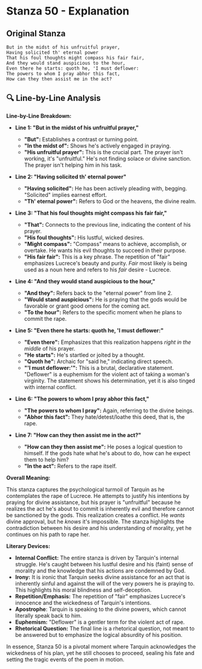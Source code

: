 # Stanza 50 - Explanation

## Original Stanza
```
But in the midst of his unfruitful prayer,
Having solicited th' eternal power
That his foul thoughts might compass his fair fair,
And they would stand auspicious to the hour,
Even there he starts: quoth he, 'I must deflower:
The powers to whom I pray abhor this fact,
How can they then assist me in the act?
```

## 🔍 Line-by-Line Analysis
**Line-by-Line Breakdown:**

*   **Line 1: "But in the midst of his unfruitful prayer,"**
    *   **"But":** Establishes a contrast or turning point.
    *   **"In the midst of":** Shows he's actively engaged in praying.
    *   **"His unfruitful prayer":** This is the crucial part. The prayer isn't working, it's "unfruitful." He's not finding solace or divine sanction. The prayer isn't helping him in his task.

*   **Line 2: "Having solicited th' eternal power"**
    *   **"Having solicited":** He has been actively pleading with, begging. "Solicited" implies earnest effort.
    *   **"Th' eternal power":** Refers to God or the heavens, the divine realm.

*   **Line 3: "That his foul thoughts might compass his fair fair,"**
    *   **"That":** Connects to the previous line, indicating the content of his prayer.
    *   **"His foul thoughts":** His lustful, wicked desires.
    *   **"Might compass":** "Compass" means to achieve, accomplish, or overtake. He wants his evil thoughts to succeed in their purpose.
    *   **"His fair fair":** This is a key phrase. The repetition of "fair" emphasizes Lucrece's beauty and purity. *Fair* most likely is being used as a noun here and refers to his *fair* desire - Lucrece.

*   **Line 4: "And they would stand auspicious to the hour,"**
    *   **"And they":** Refers back to the "eternal power" from line 2.
    *   **"Would stand auspicious":** He is praying that the gods would be favorable or grant good omens for the coming act.
    *   **"To the hour":** Refers to the specific moment when he plans to commit the rape.

*   **Line 5: "Even there he starts: quoth he, 'I must deflower:"**
    *   **"Even there":** Emphasizes that this realization happens *right in the middle* of his prayer.
    *   **"He starts":** He's startled or jolted by a thought.
    *   **"Quoth he":** Archaic for "said he," indicating direct speech.
    *   **"'I must deflower:'":** This is a brutal, declarative statement. "Deflower" is a euphemism for the violent act of taking a woman's virginity. The statement shows his determination, yet it is also tinged with internal conflict.

*   **Line 6: "The powers to whom I pray abhor this fact,"**
    *   **"The powers to whom I pray":** Again, referring to the divine beings.
    *   **"Abhor this fact":** They hate/detest/loathe this deed, that is, the rape.

*   **Line 7: "How can they then assist me in the act?"**
    *   **"How can they then assist me":** He poses a logical question to himself. If the gods hate what he's about to do, how can he expect them to help him?
    *   **"In the act":** Refers to the rape itself.

**Overall Meaning:**

This stanza captures the psychological turmoil of Tarquin as he contemplates the rape of Lucrece.  He attempts to justify his intentions by praying for divine assistance, but his prayer is "unfruitful" because he realizes the act he's about to commit is inherently evil and therefore cannot be sanctioned by the gods. This realization creates a conflict. He *wants* divine approval, but he *knows* it's impossible. The stanza highlights the contradiction between his desire and his understanding of morality, yet he continues on his path to rape her.

**Literary Devices:**

*   **Internal Conflict:** The entire stanza is driven by Tarquin's internal struggle. He's caught between his lustful desire and his (faint) sense of morality and the knowledge that his actions are condemned by God.
*   **Irony:** It is ironic that Tarquin seeks divine assistance for an act that is inherently sinful and against the will of the very powers he is praying to. This highlights his moral blindness and self-deception.
*   **Repetition/Emphasis:** The repetition of "fair" emphasizes Lucrece's innocence and the wickedness of Tarquin's intentions.
*   **Apostrophe**: Tarquin is speaking to the divine powers, which cannot literally speak back to him.
*   **Euphemism:** "Deflower" is a gentler term for the violent act of rape.
*   **Rhetorical Question:** The final line is a rhetorical question, not meant to be answered but to emphasize the logical absurdity of his position.

In essence, Stanza 50 is a pivotal moment where Tarquin acknowledges the wickedness of his plan, yet he still chooses to proceed, sealing his fate and setting the tragic events of the poem in motion.
